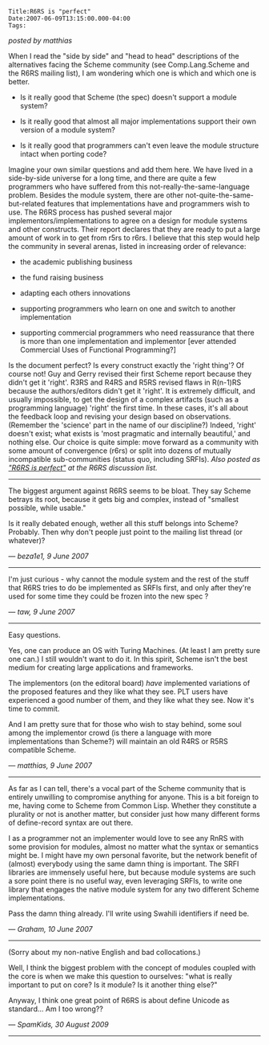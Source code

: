 
    Title:R6RS is "perfect"
    Date:2007-06-09T13:15:00.000-04:00
    Tags:

*posted by matthias*


When I read the "side by side" and "head to head" descriptions of the alternatives facing the Scheme community (see Comp.Lang.Scheme and the R6RS mailing list), I am wondering which one is which and which one is better.

 
*  Is it really good that Scheme (the spec) doesn't support a module system?
 
*  Is it really good that almost all major implementations support their own version of a module system?
 
*  Is it really good that programmers can't even leave the module structure intact when porting code?

Imagine your own similar questions and add them here. We have lived in a side-by-side universe for a long time, and there are quite a few programmers who have suffered from this not-really-the-same-language problem. Besides the module system, there are other not-quite-the-same-but-related features that implementations have and programmers wish to use.
The R6RS process has pushed several major implementors/implementations to agree on a design for module systems and other constructs. Their report declares that they are ready to put a large amount of work in to get from r5rs to r6rs. I believe that this step would help the community in several arenas, listed in increasing order of relevance:


* the academic publishing business

* the fund raising business 

* adapting each others innovations

* supporting programmers who learn on one and switch to another implementation

* supporting commercial programmers who need reassurance that there is more than one implementation and implementor [ever attended Commercial Uses of Functional Programming?]

Is the document perfect? Is every construct exactly the 'right thing'? Of course not! Guy and Gerry revised their first Scheme report because they didn't get it 'right'. R3RS and R4RS and R5RS revised flaws in R(n-1)RS because the authors/editors didn't get it 'right'. It is extremely difficult, and usually impossible, to get the design of a complex artifacts (such as a programming language) 'right' the first time. In these cases, it's all about the feedback loop and revising your design based on observations. (Remember the 'science' part in the name of our discipline?)  Indeed, 'right' doesn't exist; what exists is 'most pragmatic and internally beautiful,' and nothing else. 
Our choice is quite simple: move forward as a community with some amount of convergence (r6rs) or split into dozens of mutually incompatible sub-communities (status quo, including SRFIs).
_Also posted as [
"R6RS is perfect"](http://lists.r6rs.org/pipermail/r6rs-discuss/2007-June/002538.html) at the R6RS discussion list._

<!-- more -->



* * *

The biggest argument against R6RS seems to be bloat. They say Scheme betrays its root, because it gets big and complex, instead of "smallest possible, while usable."

Is it really debated enough, wether all this stuff belongs into Scheme? Probably. Then why don't people just point to the mailing list thread (or whatever)?

— *beza1e1, 9 June 2007*

* * *

I'm just curious - why cannot the module system and the rest of the stuff that R6RS tries to do be implemented as SRFIs first, and only after they're used for some time they could be frozen into the new spec ?

— *taw, 9 June 2007*

* * *

Easy questions. 

Yes, one can produce an OS with Turing Machines. (At least I am pretty sure one can.) I still wouldn't want to do it. In this spirit, Scheme isn't the best medium for creating large applications and frameworks. 

The implementors (on the editoral board) _have_ implemented variations of the proposed features and they like what they see. PLT users have experienced a good number of them, and they like what they see. Now it's time to commit. 

And I am pretty sure that for those who wish to stay behind, some soul among the implementor crowd (is there a language with more implementations than Scheme?) will maintain an old R4RS or R5RS compatible Scheme.

— *matthias, 9 June 2007*

* * *

As far as I can tell, there's a vocal part of the Scheme community that is entirely unwilling to compromise anything for anyone.  This is a bit foreign to me, having come to Scheme from Common Lisp.  Whether they constitute a plurality or not is another matter, but consider just how many different forms of define-record syntax are out there.

I as a programmer not an implementer would love to see any RnRS with some provision for modules, almost no matter what the syntax or semantics might be.  I might have my own personal favorite, but the network benefit of (almost) everybody using the same damn thing is important.  The SRFI libraries are immensely useful here, but because module systems are such a sore point there is no useful way, even leveraging SRFIs, to write one library that engages the native module system for any two different Scheme implementations.

Pass the damn thing already.  I'll write using Swahili identifiers if need be.

— *Graham, 10 June 2007*

* * *

(Sorry about my non-native English and bad collocations.)

Well, I think the biggest problem with the concept of modules coupled with the core is when we make this question to ourselves: "what is really important to put on core? Is it module? Is it another thing else?"

Anyway, I think one great point of R6RS is about define Unicode as standard... Am I too wrong??

— *SpamKids, 30 August 2009*

* * *

